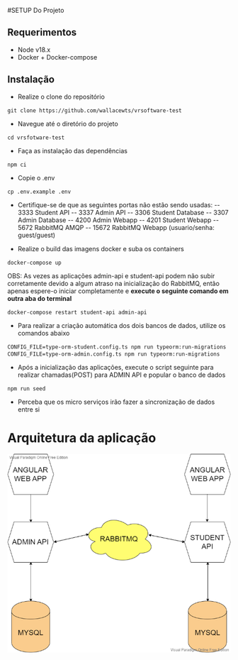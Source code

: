 #SETUP Do Projeto

## Requerimentos

- Node v18.x
- Docker + Docker-compose

## Instalação

- Realize o clone do repositório

```
git clone https://github.com/wallacewts/vrsoftware-test
```

- Navegue até o diretório do projeto

```
cd vrsfotware-test
```

- Faça as instalação das dependências

```
npm ci
```

- Copie o .env

```
cp .env.example .env
```

- Certifique-se de que as seguintes portas não estão sendo usadas:
  -- 3333 Student API
  -- 3337 Admin API
  -- 3306 Student Database
  -- 3307 Admin Database
  -- 4200 Admin Webapp
  -- 4201 Student Webapp
  -- 5672 RabbitMQ AMQP
  -- 15672 RabbitMQ Webapp (usuario/senha: guest/guest)

- Realize o build das imagens docker e suba os containers

```
docker-compose up
```

OBS: As vezes as aplicações admin-api e student-api podem não subir corretamente devido a algum atraso na inicialização do RabbitMQ, então apenas espere-o iniciar completamente e **execute o seguinte comando em outra aba do terminal**

```
docker-compose restart student-api admin-api
```

- Para realizar a criação automática dos dois bancos de dados, utilize os comandos abaixo

```
CONFIG_FILE=type-orm-student.config.ts npm run typeorm:run-migrations
CONFIG_FILE=type-orm-admin.config.ts npm run typeorm:run-migrations
```

- Após a inicialização das aplicações, execute o script seguinte para realizar chamadas(POST) para ADMIN API e popular o banco de dados

```
npm run seed
```

- Perceba que os micro serviços irão fazer a sincronização de dados entre si

# Arquitetura da aplicação

![Imagem da arquitetura](/imgs/architecture.png)

